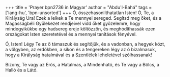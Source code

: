 +++
title = 'Prayer bpn2736 in Magyar'
author = "Abdu'l-Bahá"
tags = ['lang-hu', 'bpn-unsorted']
+++
Ó, összehasonlíthatatlan Isten! Ó, Te, a Királyság Ura! Ezek a lelkek a Te mennyei sereged. Segítsd meg őket, és a Magasságbéli Gyülekezet rendjeivel vidd őket győzelemre, hogy mindegyikükbe egy hadsereg ereje költözzön, és meghódíthassák ezen országokat Isten szeretetével és a mennyei tanítások fényével.

Ó, Isten! Légy Te az ő támaszuk és segítőjük, és a vadonban, a hegyek közt, a völgyben, az erdőkben, a síkon és a tengereken légy az ő bizalmasuk, hogy a Királyság hatalmával és a Szentlélek leheletével szólhassanak!

Bizony, Te vagy az Erős, a Hatalmas, a Mindenható, és Te vagy a Bölcs, a Halló és a Látó.
